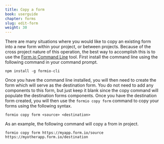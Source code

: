 ```yaml
---
title: Copy a form
book: userguide
chapter: forms
slug: edit-form
weight: 30
---
```

There are many situations where you would like to copy an existing form into a new form within your project, or between projects. Because of the cross project nature of this operation, the best way to accomplish this is to use the [Form.io Command Line](https://github.com/formio/formio-cli) tool. First install the command line using the following command in your command prompt.

```
npm install -g formio-cli
```

Once you have the command line installed, you will then need to create the form which will serve as the destination form. You do not need to add any components to this form, but just keep it blank since the copy command will populate the destination forms components. Once you have the destination form created, you will then use the ```formio copy form``` command to copy your forms using the following syntax.

```
formio copy form <source> <destination>
```

As an example, the following command will copy a from in project.

```
formio copy form https://myapp.form.io/source https://myotherapp.form.io/destination
```
